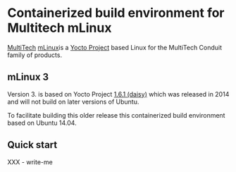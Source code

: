 # Containerized build environment for Multitech mLinux

[MultiTech](https://www.multitech.com/) [mLinux](http://www.multitech.net/developer/software/mlinux/about-mlinux/)is a [Yocto Project](https://www.yoctoproject.org/) based Linux for the MultiTech Conduit family of products.

## mLinux 3
Version 3. is based on Yocto Project [1.6.1 (daisy)](https://lists.yoctoproject.org/pipermail/yocto-announce/2014-April/000045.html) which was released in 2014 and will not build on later versions of Ubuntu.

To facilitate building this older release this containerized build
environment based on Ubuntu 14.04.

## Quick start

XXX - write-me

